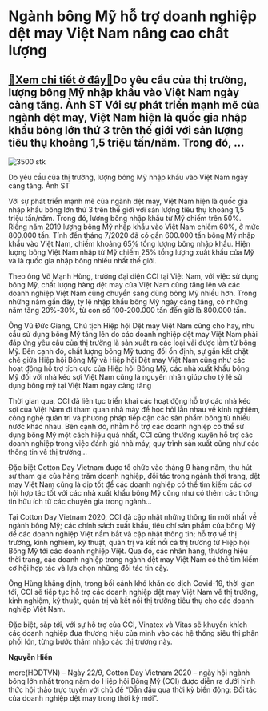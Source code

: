 Ngành bông Mỹ hỗ trợ doanh nghiệp dệt may Việt Nam nâng cao chất lượng
======================================================================

[:gift:Xem chi tiết ở đây:gift:](https://hddtvn.com/nganh-bong-my-ho-tro-doanh-nghiep-det-may-viet-nam-nang-cao-chat-luong/)Do yêu cầu của thị trường, lượng bông Mỹ nhập khẩu vào Việt Nam ngày càng tăng. Ảnh ST Với sự phát triển mạnh mẽ của ngành dệt may, Việt Nam hiện là quốc gia nhập khẩu bông lớn thứ 3 trên thế giới với sản lượng tiêu thụ khoảng 1,5 triệu tấn/năm. Trong đó, …
-----------------------------------------------------------------------------------------------------------------------------------------------------------------------------------------------------------------------------------------------------------------





![3500 stk](https://haiquanonline.com.vn/stores/news_dataimages/hiennt/092020/22/14/in_article/3500_STK.jpg?rt=20200922151019 "Ngành bông Mỹ  hỗ trợ doanh nghiệp dệt may Việt Nam nâng cao chất lượng")


Do yêu cầu của thị trường, lượng bông Mỹ nhập khẩu vào Việt Nam ngày càng tăng. Ảnh ST



Với sự phát triển mạnh mẽ của ngành dệt may, Việt Nam hiện là quốc gia nhập khẩu bông lớn thứ 3 trên thế giới với sản lượng tiêu thụ khoảng 1,5 triệu tấn/năm. Trong đó, lượng bông nhập khẩu từ Mỹ chiếm trên 50%. Riêng năm 2019 lượng bông Mỹ nhập khẩu vào Việt Nam chiếm 60%, ở mức 800.000 tấn. Tính đến tháng 7/2020 đã có gần 600.000 tấn bông Mỹ nhập khẩu vào Việt Nam, chiếm khoảng 65% tổng lượng bông nhập khẩu. Hiện lượng bông Việt Nam nhập từ Mỹ chiếm 25% tổng lượng xuất khẩu của Mỹ và là quốc gia nhập bông nhiều nhất thế giới.


Theo ông Võ Mạnh Hùng, trưởng đại diện CCI tại Việt Nam, với việc sử dụng bông Mỹ, chất lượng hàng dệt may của Việt Nam cũng tăng lên và các doanh nghiệp Việt Nam cũng chuyển sang dùng bông Mỹ nhiều hơn. Trong những năm gần đây, tỷ lệ nhập khẩu bông Mỹ ngày càng tăng, có những năm tăng 20%-30%, từ con số 100-200.000 tấn đến giờ là 800.000 tấn.


Ông Vũ Đức Giang, Chủ tịch Hiệp hội Dệt may Việt Nam cũng cho hay, nhu cầu sử dụng bông Mỹ tăng lên do các doanh nghiệp dệt may Việt Nam phải đáp ứng yêu cầu của thị trường là sản xuất ra các loại vải được làm từ bông Mỹ. Bên cạnh đó, chất lượng bông Mỹ tương đối ổn định, sự gắn kết chặt chẽ giữa Hiệp hội Bông Mỹ và Hiệp hội Dệt may Việt Nam cũng như các hoạt động hỗ trợ tích cực của Hiệp hội Bông Mỹ, các nhà xuất khẩu bông Mỹ đối với nhà kéo sợi Việt Nam cũng là nguyên nhân giúp cho tỷ lệ sử dụng bông mỹ tại Việt Nam ngày càng tăng


Thời gian qua, CCI đã liên tục triển khai các hoạt động hỗ trợ các nhà kéo sợi của Việt Nam đi tham quan nhà máy để học hỏi lẫn nhau về kinh nghiệm, công nghệ quản trị và phương pháp tiếp cận các sản phẩm bông từ nhiều nước khác nhau. Bên cạnh đó, nhằm hỗ trợ các doanh nghiệp có thể sử dụng bông Mỹ một cách hiệu quả nhất, CCI cũng thường xuyên hỗ trợ các doanh nghiệp trong việc đánh giá nhà máy, quy trình sản xuất cũng như các thông tin về thị trường…


Đặc biệt Cotton Day Vietnam được tổ chức vào tháng 9 hàng năm, thu hút sự tham gia của hàng trăm doanh nghiệp, đối tác trong ngành thời trang, dệt may Việt Nam cũng là dịp tốt để các doanh nghiệp có thể tìm kiếm các cơ hội hợp tác tốt với các nhà xuất khẩu bông Mỹ cũng như có thêm các thông tin hữu ích từ các chuyên gia trong ngành…


Tại Cotton Day Vietnam 2020, CCI đã cập nhật những thông tin mới nhất về ngành bông Mỹ; các chính sách xuất khẩu, tiêu chí sản phẩm của bông Mỹ để các doanh nghiệp Việt nắm bắt và cập nhật thông tin; hỗ trợ về thị trường, kinh nghiệm, kỹ thuật, quản trị và kết nối cả thị trường từ Hiệp hội Bông Mỹ tới các doanh nghiệp Việt. Qua đó, các nhãn hàng, thương hiệu thời trang, các doanh nghiệp trong ngành dệt may Việt Nam có thể tìm kiếm cơ hội hợp tác và lựa chọn những đối tác tin cậy.


Ông Hùng khẳng định, trong bối cảnh khó khăn do dịch Covid-19, thời gian tới, CCI sẽ tiếp tục hỗ trợ các doanh nghiệp dệt may Việt Nam về thị trường, kinh nghiệm, kỹ thuật, quản trị và kết nối thị trường tiêu thụ cho các doanh nghiệp Việt Nam.


Đặc biệt, sắp tới, với sự hỗ trợ của CCI, Vinatex và Vitas sẽ khuyến khích các doanh nghiệp đưa thương hiệu của mình vào các hệ thống siêu thị phân phối lớn, từng bước thâm nhập các thị trường này.




**Nguyễn Hiền**



more(HDDTVN) – Ngày 22/9, Cotton Day Vietnam 2020 – ngày hội ngành bông lớn nhất trong năm do Hiệp hội Bông Mỹ (CCI) được diễn ra dưới hình thức hội thảo trực tuyến với chủ đề “Dẫn đầu qua thời kỳ biến động: Đối tác của doanh nghiệp dệt may trong thời kỳ mới”.

